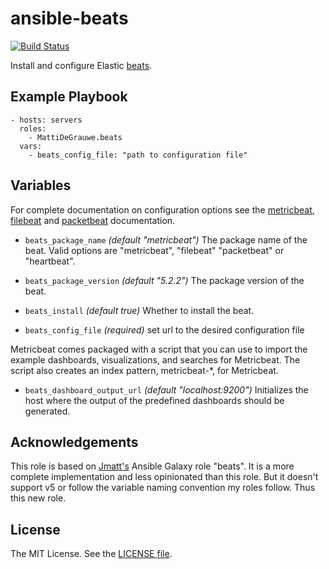 ansible-beats
====================

[![Build Status](https://travis-ci.org/lsst-sqre/ansible-beats.svg?branch=master)](https://travis-ci.org/lsst-sqre/ansible-beats)

Install and configure Elastic [beats](https://www.elastic.co/products/beats).

Example Playbook
----------------

    - hosts: servers
      roles:
        - MattiDeGrauwe.beats
      vars: 
      	- beats_config_file: "path to configuration file"   	
Variables
---------

For complete documentation on configuration options see the [metricbeat](https://www.elastic.co/guide/en/beats/metricbeat/master/index.html), [filebeat](https://www.elastic.co/guide/en/beats/filebeat/master/index.html) and [packetbeat](https://www.elastic.co/guide/en/beats/packetbeat/master/index.html) documentation.

* `beats_package_name` *(default "metricbeat")* The package name of the beat. Valid options are "metricbeat", "filebeat" "packetbeat" or "heartbeat".

* `beats_package_version` *(default "5.2.2")* The package version of the beat.

* `beats_install` *(default true)* Whether to install the beat.

* `beats_config_file` *(required)* set url to the desired configuration file

Metricbeat comes packaged with a script that you can use to import the example dashboards, visualizations, and searches for Metricbeat. The script also creates an index pattern, metricbeat-*, for Metricbeat.

* `beats_dashboard_output_url` *(default "localhost:9200")* Initializes the host where the output of the predefined dashboards should be generated.


Acknowledgements
----------------

This role is based on [Jmatt's](https://galaxy.ansible.com/jmatt/beats/) Ansible Galaxy role "beats". It is a more complete implementation and less opinionated than this role. But it doesn't support v5 or follow the variable naming convention my roles follow. Thus this new role.


License
-------

The MIT License. See the [LICENSE file](https://github.com/lsst-sqre/ansible-beats/blob/master/LICENSE).
